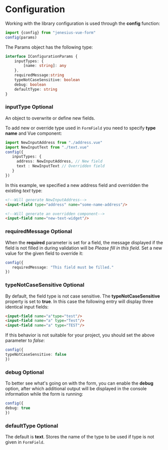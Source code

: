 # Configuration

Working with the library configuration is used through the **config** function:
```ts
import {config} from "jenesius-vue-form"
config(params)
```

The Params object has the following type:
```ts
interface IConfigurationParams {
    inputTypes: {
        [name: string]: any
    },
    requiredMessage:string
    typeNotCaseSensitive: boolean
    debug: boolean
    defaultType: string
}
```

### inputType <Badge type = "info">Optional</Badge>
An object to overwrite or define new fields.

To add new or override type used in `FormField`
you need to specify **type name** and Vue component:
```ts
import NewInputAddress from "./address.vue"
import NewInputText from "./text.vue"
config({
   inputTypes: {
     address: NewInputAddress, // New field
     text : NewInputText // Overridden field
   }
})
```
In this example, we specified a new address field and overridden the existing *text* type:
```html
<!--Will generate NewInputAddress-->
<input-field type="address" name="some-name-address"/>

<!--Will generate an overridden component-->
<input-field name="new-text-widget"/>
```
### requiredMessage <Badge type = "info">Optional</Badge>
When the **required** parameter is set for a field, the message displayed if the field is not filled in during validation will be
*Please fill in this field*. Set a new value for the given field to override it:
```ts
config({
   requiredMessage: "This field must be filled."
})
```

### typeNotCaseSensitive <Badge type = "info">Optional</Badge>

By default, the field type is not case sensitive. The **typeNotCaseSensitive** property is set to **true**. In this case
the following entry will display three identical input fields:
```html
<input-field name="a"type="test"/>
<input-field name="a" type="Test"/>
<input-field name="a" type="TEST"/>
```
If this behavior is not suitable for your project, you should set the above parameter to *false*:
```ts
config({
typeNotCaseSensitive: false
})
```

### debug <Badge type = "info">Optional</Badge>

To better see what's going on with the form, you can enable the **debug** option, after which additional output will be displayed in the console
information while the form is running:
```ts
config({
debug: true
})
```

### defaultType <Badge type = "info">Optional</Badge>
The default is **text**. Stores the name of the type to be used if type is not given in `FormField`.